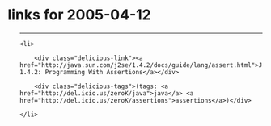 # links for 2005-04-12

<ul class="delicious">

-------------------------------

	<li>

		<div class="delicious-link"><a href="http://java.sun.com/j2se/1.4.2/docs/guide/lang/assert.html">Java 1.4.2: Programming With Assertions</a></div>

		<div class="delicious-tags">(tags: <a href="http://del.icio.us/zeroK/java">java</a> <a href="http://del.icio.us/zeroK/assertions">assertions</a>)</div>

	</li>

</ul>